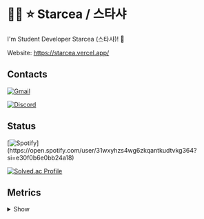 # 🏳️‍⚧️ ⭐ Starcea / 스타샤
I'm Student Developer Starcea (스타샤)! :wave:

Website: https://starcea.vercel.app/

## Contacts
[![Gmail](https://img.shields.io/badge/stardev.uwu@gmail.com-D14836?style=flat-square&logo=gmail&logoColor=white)](mailto:stardev.uwu@gmail.com)

[![Discord](https://discord-profile-starcea.paring.moe/discord/798690702635827200)](https://discord.gg/APKV8NF8Wd)

## Status
[![Spotify](https://discord-profile-starcea.paring.moe/spotify/798690702635827200?)](https://open.spotify.com/user/31wxyhzs4wg6zkqantkudtvkg364?si=e30f0b6e0bb24a18)

[![Solved.ac Profile](http://mazassumnida.wtf/api/v2/generate_badge?boj=starcea)](https://solved.ac/profile/starcea)

## Metrics
<details><summary>Show</summary>

[![Metrics](/github-metrics.svg)](https://github.com/lowlighter/metrics)

</details>
